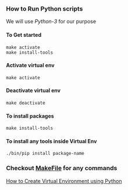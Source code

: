 ### How to Run Python scripts
We will use *Python-3* for our purpose



#### To Get started
```
make activate
make install-tools
```


#### Activate virtual env
```
make activate
```

#### Deactivate virtual env
```
make deactivate
```

#### To install packages
```
make install-tools
```

#### To install any tools inside Virtual Env
```
./bin/pip install package-name

```


### Checkout [MakeFile](./MakeFile) for any commands

[How to Create Virtual Environment using Python](https://gist.github.com/pandafulmanda/730a9355e088a9970b18275cb9eadef3)
